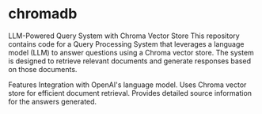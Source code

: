 # chromadb
LLM-Powered Query System with Chroma Vector Store
This repository contains code for a Query Processing System that leverages a language model (LLM) to answer questions using a Chroma vector store. The system is designed to retrieve relevant documents and generate responses based on those documents.

Features
Integration with OpenAI's language model.
Uses Chroma vector store for efficient document retrieval.
Provides detailed source information for the answers generated.
